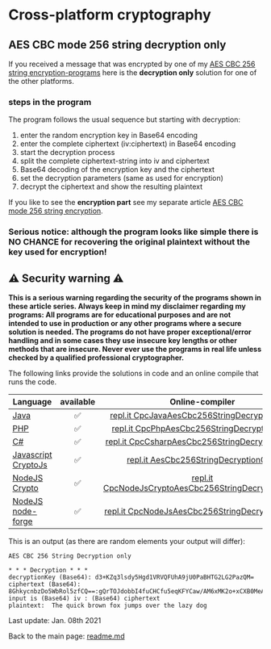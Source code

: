 # Cross-platform cryptography

## AES CBC mode 256 string decryption only

If you received a message that was encrypted by one of my [AES CBC 256 string encryption-programs](aes_cbc_256_string_encryption.md) here is the **decryption only** solution for one of the other platforms.

### steps in the program

The program follows the usual sequence but starting with decryption:
1. enter the random encryption key in Base64 encoding
2. enter the complete ciphertext (iv:ciphertext) in Base64 encoding
3. start the decryption process
4. split the complete ciphertext-string into iv and ciphertext
5. Base64 decoding of the encryption key and the ciphertext
6. set the decryption parameters (same as used for encryption)
7. decrypt the ciphertext and show the resulting plaintext

If you like to see the **encryption part** see my separate article [AES CBC mode 256 string encryption](aes_cbc_256_string_encryption.md).

### **Serious notice: although the program looks like simple there is NO CHANCE for recovering the original plaintext without the key used for encryption!**

## :warning: Security warning :warning:

**This is a serious warning regarding the security of the programs shown in these article series.  Always keep in mind my disclaimer regarding my programs: All programs are for educational purposes and are not intended to use in production or any other programs where a  secure solution is needed. The programs do not have proper exceptional/error handling and in some cases they use insecure key lengths or other methods that are insecure. Never ever use the programs in real life unless checked by a qualified professional cryptographer.**

The following links provide the solutions in code and an online compile that runs the code.

| Language | available | Online-compiler
| ------ | :---: | :----: |
| [Java](../AesCbc256StringEncryption/AesCbc256StringDecryptionOnly.java) | :white_check_mark: | [repl.it CpcJavaAesCbc256StringDecryptionOnly](https://repl.it/@javacrypto/CpcJavaAesCbc256StringDecryptionOnly#Main.java/)
| [PHP](../AesCbc256StringEncryption/AesCbc256StringDecryptionOnly.php) | :white_check_mark: | [repl.it CpcPhpAesCbc256StringDecryptionOnly](https://repl.it/@javacrypto/CpcPhpAesCbc256StringDecryptionOnly/)
| [C#](../AesCbc256StringEncryption/AesCbc256StringDecryptionOnly.cs) | :white_check_mark: | [repl.it CpcCsharpAesCbc256StringDecryptionOnly](https://repl.it/@javacrypto/CpcCsharpAesCbc256StringDecryptionOnly#main.cs/)
| [Javascript CryptoJs](../AesCbc256StringEncryption/AesCbc256StringDecryptionOnlyCryptoJs.js) | :white_check_mark: | [repl.it AesCbc256StringDecryptionOnly](https://repl.it/@javacrypto/CpcCryptoJsAesCbc256StringDecryptionOnly#index.js/)
| [NodeJS Crypto](../AesCbc256StringEncryption/AesCbc256StringDecryptionOnlyNodeJsCrypto.js) | :white_check_mark: | [repl.it CpcNodeJsCryptoAesCbc256StringDecryptionOnly](https://repl.it/@javacrypto/CpcNodeJsCryptoAesCbc256StringDecryptionOnly#index.js/)
| [NodeJS node-forge](../AesCbc256StringEncryption/AesCbc256StringDecryptionOnlyNodeJs.js) | :white_check_mark: | [repl.it CpcNodeJsAesCbc256StringDecryptionOnly](https://repl.it/@javacrypto/CpcNodeJsAesCbc256StringDecryptionOnly#index.js/)

This is an output (as there are random elements your output will differ):

```plaintext
AES CBC 256 String Decryption only

* * * Decryption * * *
decryptionKey (Base64): d3+KZq3lsdy5Hgd1VRVQFUhA9jU0PaBHTG2LG2PazQM=
ciphertext (Base64): 8GhkycnbzDo5WbRol5zfCQ==:gQrTOJdobbI4fuCHCfu5eqKFYCaw/AM6xMK2o+xCXB0MeAQ7rFbXAbAE3Ex+bD8c
input is (Base64) iv : (Base64) ciphertext
plaintext:  The quick brown fox jumps over the lazy dog
```

Last update: Jan. 08th 2021

Back to the main page: [readme.md](../readme.md)